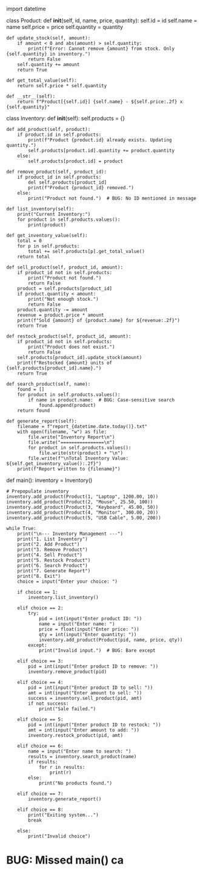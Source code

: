 
import datetime

class Product:
    def __init__(self, id, name, price, quantity):
        self.id = id
        self.name = name
        self.price = price
        self.quantity = quantity

    def update_stock(self, amount):
        if amount < 0 and abs(amount) > self.quantity:
            print(f"Error: Cannot remove {amount} from stock. Only {self.quantity} in inventory.")
            return False
        self.quantity += amount
        return True

    def get_total_value(self):
        return self.price * self.quantity

    def __str__(self):
        return f"Product[{self.id}] {self.name} - ${self.price:.2f} x {self.quantity}"

class Inventory:
    def __init__(self):
        self.products = {}

    def add_product(self, product):
        if product.id in self.products:
            print(f"Product {product.id} already exists. Updating quantity.")
            self.products[product.id].quantity += product.quantity
        else:
            self.products[product.id] = product

    def remove_product(self, product_id):
        if product_id in self.products:
            del self.products[product_id]
            print(f"Product {product_id} removed.")
        else:
            print("Product not found.")  # BUG: No ID mentioned in message

    def list_inventory(self):
        print("Current Inventory:")
        for product in self.products.values():
            print(product)

    def get_inventory_value(self):
        total = 0
        for p in self.products:
            total += self.products[p].get_total_value()
        return total

    def sell_product(self, product_id, amount):
        if product_id not in self.products:
            print("Product not found.")
            return False
        product = self.products[product_id]
        if product.quantity < amount:
            print("Not enough stock.")
            return False
        product.quantity -= amount
        revenue = product.price * amount
        print(f"Sold {amount} of {product.name} for ${revenue:.2f}")
        return True

    def restock_product(self, product_id, amount):
        if product_id not in self.products:
            print("Product does not exist.")
            return False
        self.products[product_id].update_stock(amount)
        print(f"Restocked {amount} units of {self.products[product_id].name}.")
        return True

    def search_product(self, name):
        found = []
        for product in self.products.values():
            if name in product.name:  # BUG: Case-sensitive search
                found.append(product)
        return found

    def generate_report(self):
        filename = f"report_{datetime.date.today()}.txt"
        with open(filename, "w") as file:
            file.write("Inventory Report\n")
            file.write("================\n")
            for product in self.products.values():
                file.write(str(product) + "\n")
            file.write(f"\nTotal Inventory Value: ${self.get_inventory_value():.2f}")
        print(f"Report written to {filename}")

def main():
    inventory = Inventory()

    # Prepopulate inventory
    inventory.add_product(Product(1, "Laptop", 1200.00, 10))
    inventory.add_product(Product(2, "Mouse", 25.50, 100))
    inventory.add_product(Product(3, "Keyboard", 45.00, 50))
    inventory.add_product(Product(4, "Monitor", 300.00, 20))
    inventory.add_product(Product(5, "USB Cable", 5.00, 200))

    while True:
        print("\n--- Inventory Management ---")
        print("1. List Inventory")
        print("2. Add Product")
        print("3. Remove Product")
        print("4. Sell Product")
        print("5. Restock Product")
        print("6. Search Product")
        print("7. Generate Report")
        print("8. Exit")
        choice = input("Enter your choice: ")

        if choice == 1:
            inventory.list_inventory()

        elif choice == 2:
            try:
                pid = int(input("Enter product ID: "))
                name = input("Enter name: ")
                price = float(input("Enter price: "))
                qty = int(input("Enter quantity: "))
                inventory.add_product(Product(pid, name, price, qty))
            except:
                print("Invalid input.")  # BUG: Bare except

        elif choice == 3:
            pid = int(input("Enter product ID to remove: "))
            inventory.remove_product(pid)

        elif choice == 4:
            pid = int(input("Enter product ID to sell: "))
            amt = int(input("Enter amount to sell: "))
            success = inventory.sell_product(pid, amt)
            if not success:
                print("Sale failed.")

        elif choice == 5:
            pid = int(input("Enter product ID to restock: "))
            amt = int(input("Enter amount to add: "))
            inventory.restock_product(pid, amt)

        elif choice == 6:
            name = input("Enter name to search: ")
            results = inventory.search_product(name)
            if results:
                for r in results:
                    print(r)
            else:
                print("No products found.")

        elif choice == 7:
            inventory.generate_report()

        elif choice == 8:
            print("Exiting system...")
            break

        else:
            print("Invalid choice")

# BUG: Missed main() ca
